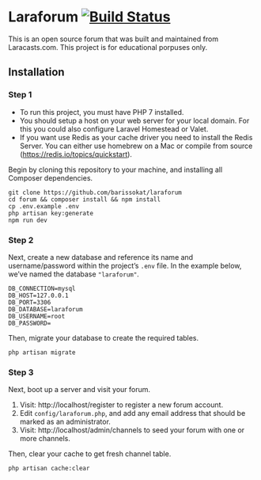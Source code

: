 # Laraforum [![Build Status](https://travis-ci.org/barissokat/laraforum.svg?branch=dev)](https://travis-ci.org/barissokat/laraforum)

This is an open source forum that was built and maintained from Laracasts.com. This project is for educational porpuses only.

## Installation

### Step 1
* To run this project, you must have PHP 7 installed.
* You should setup a host on your web server for your local domain. For this you could also configure Laravel Homestead or Valet. 
* If you want use Redis as your cache driver you need to install the Redis Server. You can either use homebrew on a Mac or compile from source (https://redis.io/topics/quickstart). 

Begin by cloning this repository to your machine, and installing all Composer dependencies.

 	git clone https://github.com/barissokat/laraforum
    cd forum && composer install && npm install
    cp .env.example .env
    php artisan key:generate
    npm run dev

### Step 2
Next, create a new database and reference its name and username/password within the project’s `.env` file. In the example below, we’ve named the database `"laraforum"`.

    DB_CONNECTION=mysql
    DB_HOST=127.0.0.1
    DB_PORT=3306
    DB_DATABASE=laraforum
    DB_USERNAME=root
    DB_PASSWORD=

Then, migrate your database to create the required tables.

    php artisan migrate


### Step 3
Next, boot up a server and visit your forum.

1. Visit: http://localhost/register to register a new forum account.
2. Edit `config/laraforum.php`, and add any email address that should be marked as an administrator.
3. Visit: http://localhost/admin/channels to seed your forum with one or more channels.  

Then, clear your cache to get fresh channel table.

    php artisan cache:clear
